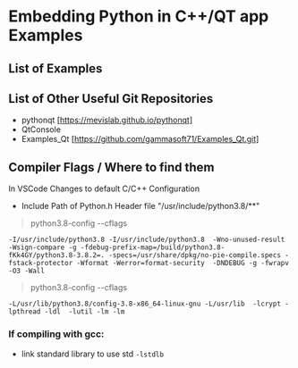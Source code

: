 # Embedding Python in C++/QT app Examples

## List of Examples


## List of Other Useful Git Repositories

- pythonqt [https://mevislab.github.io/pythonqt]
- QtConsole
- Examples_Qt [https://github.com/gammasoft71/Examples_Qt.git]

## Compiler Flags / Where to find them
In VSCode Changes to default C/C++ Configuration 
- Include Path of Python.h Header file "/usr/include/python3.8/**"


> python3.8-config --cflags

```
-I/usr/include/python3.8 -I/usr/include/python3.8  -Wno-unused-result -Wsign-compare -g -fdebug-prefix-map=/build/python3.8-fKk4GY/python3.8-3.8.2=. -specs=/usr/share/dpkg/no-pie-compile.specs -fstack-protector -Wformat -Werror=format-security  -DNDEBUG -g -fwrapv -O3 -Wall 
```

> python3.8-config --cflags
```
-L/usr/lib/python3.8/config-3.8-x86_64-linux-gnu -L/usr/lib  -lcrypt -lpthread -ldl  -lutil -lm -lm  
```

### If compiling with gcc:
- link standard library to use std `-lstdlb`

